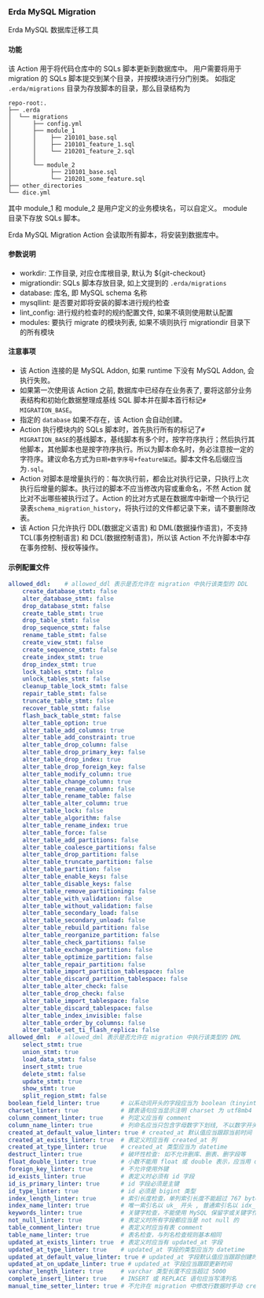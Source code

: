 ### Erda MySQL Migration
Erda MySQL 数据库迁移工具

#### 功能
该 Action 用于将代码仓库中的 SQLs 脚本更新到数据库中。
用户需要将用于 migration 的 SQLs 脚本提交到某个目录，并按模块进行分门别类。
如指定 `.erda/migrations` 目录为存放脚本的目录，那么目录结构为
```text
repo-root:.
├── .erda
│  └── migrations
│      ├── config.yml
│      ├── module_1
│      │    ├── 210101_base.sql
│      │    ├── 210101_feature_1.sql
│      │    └── 210201_feature_2.sql 
│      │    
│      └── module_2
│           ├── 210101_base.sql
│           └── 210201_some_feature.sql
├── other_directories
└── dice.yml
```
其中 module_1 和 module_2 是用户定义的业务模块名，可以自定义。
module 目录下存放 SQLs 脚本。

Erda MySQL Migration Action 会读取所有脚本，将安装到数据库中。

#### 参数说明
- workdir: 工作目录, 对应仓库根目录, 默认为 ${git-checkout}
- migrationdir: SQLs 脚本存放目录, 如上文提到的 `.erda/migrations`
- database: 库名, 即 MySQL schema 名称
- mysqllint: 是否要对即将安装的脚本进行规约检查
- lint_config: 进行规约检查时的规约配置文件, 如果不填则使用默认配置
- modules: 要执行 migrate 的模块列表, 如果不填则执行 migrationdir 目录下的所有模块

#### 注意事项
- 该 Action 连接的是 MySQL Addon, 如果 runtime 下没有 MySQL Addon, 会执行失败。
- 如果第一次使用该 Action 之前, 数据库中已经存在业务表了, 要将这部分业务表结构和初始化数据整理成基线 SQL 脚本并在脚本首行标记`# MIGRATION_BASE`。
- 指定的 `database` 如果不存在，该 Action 会自动创建。
- Action 执行模块内的 SQLs 脚本时，首先执行所有的标记了`# MIGRATION_BASE`的基线脚本，基线脚本有多个时，按字符序执行；然后执行其他脚本，其他脚本也是按字符序执行。所以为脚本命名时，务必注意按一定的字符序。建议命名方式为`日期+数字序号+feature描述`。脚本文件名后缀应当为`.sql`。
- Action 对脚本是增量执行的：每次执行前，都会比对执行记录，只执行上次执行后增量的脚本。执行过的脚本不应当修改内容或重命名，不然 Action 就比对不出哪些被执行过了。Action 的比对方式是在数据库中新增一个执行记录表`schema_migration_history`，将执行过的文件都记录下来，请不要删除改表。
- 该 Action 只允许执行 DDL(数据定义语言) 和 DML(数据操作语言)，不支持 TCL(事务控制语言) 和 DCL(数据控制语言)，所以该 Action 不允许脚本中存在事务控制、授权等操作。

#### 示例配置文件
```yaml
allowed_ddl:    # allowed_ddl 表示是否允许在 migration 中执行该类型的 DDL
    create_database_stmt: false
    alter_database_stmt: false
    drop_database_stmt: false
    create_table_stmt: true
    drop_table_stmt: false
    drop_sequence_stmt: false
    rename_table_stmt: false
    create_view_stmt: false
    create_sequence_stmt: false
    create_index_stmt: true
    drop_index_stmt: true
    lock_tables_stmt: false
    unlock_tables_stmt: false
    cleanup_table_lock_stmt: false
    repair_table_stmt: false
    truncate_table_stmt: false
    recover_table_stmt: false
    flash_back_table_stmt: false
    alter_table_option: true
    alter_table_add_columns: true
    alter_table_add_constraint: true
    alter_table_drop_column: false
    alter_table_drop_primary_key: false
    alter_table_drop_index: true
    alter_table_drop_foreign_key: false
    alter_table_modify_column: true
    alter_table_change_column: true
    alter_table_rename_column: false
    alter_table_rename_table: false
    alter_table_alter_column: true
    alter_table_lock: false
    alter_table_algorithm: false
    alter_table_rename_index: true
    alter_table_force: false
    alter_table_add_partitions: false
    alter_table_coalesce_partitions: false
    alter_table_drop_partition: false
    alter_table_truncate_partition: false
    alter_table_partition: false
    alter_table_enable_keys: false
    alter_table_disable_keys: false
    alter_table_remove_partitioning: false
    alter_table_with_validation: false
    alter_table_without_validation: false
    alter_table_secondary_load: false
    alter_table_secondary_unload: false
    alter_table_rebuild_partition: false
    alter_table_reorganize_partition: false
    alter_table_check_partitions: false
    alter_table_exchange_partition: false
    alter_table_optimize_partition: false
    alter_table_repair_partition: false
    alter_table_import_partition_tablespace: false
    alter_table_discard_partition_tablespace: false
    alter_table_alter_check: false
    alter_table_drop_check: false
    alter_table_import_tablespace: false
    alter_table_discard_tablespace: false
    alter_table_index_invisible: false
    alter_table_order_by_columns: false
    alter_table_set_ti_flash_replica: false
allowed_dml:  # allowed_dml 表示是否允许在 migration 中执行该类型的 DML 
    select_stmt: true
    union_stmt: true
    load_data_stmt: false
    insert_stmt: true
    delete_stmt: false
    update_stmt: true
    show_stmt: true
    split_region_stmt: false
boolean_field_linter: true      # 以系动词开头的字段应当为 boolean（tinyint(1)） 类型, boolean 类型字段命名应当以系动词开头
charset_linter: true            # 建表语句应当显示注明 charset 为 utf8mb4
column_comment_linter: true     # 列定义应当有 comment
column_name_linter: true        # 列命名应当只包含字母数字下划线, 不以数字开头, 两个下划线中不能只有数字, 字母都应当小写
created_at_default_value_linter: true # created_at 默认值应当跟踪当前时间
created_at_exists_linter: true  # 表定义时应当有 created_at 列
created_at_type_linter: true    # created_at 类型应当为 datetime
destruct_linter: true           # 破坏性检查: 如不允许删库、删表、删字段等
float_double_linter: true       # 小数不能用 float 或 double 表示，应当用 decimal
foreign_key_linter: true        # 不允许使用外键
id_exists_linter: true          # 表定义时必须有 id 字段
id_is_primary_linter: true      # id 字段必须是主键
id_type_linter: true            # id 必须是 bigint 类型
index_length_linter: true       # 索引长度检查，单列索引长度不能超过 767 bytes，联合索引长度不能超过 3072 bytes
index_name_linter: true         # 唯一索引名以 uk_ 开头 , 普通索引名以 idx_ 开头
keywords_linter: true           # 关键字检查，不能使用 MySQL 保留字或关键字作为表名列名
not_null_linter: true           # 表定义时所有字段都应当是 not null 的
table_comment_linter: true      # 表定义时应当有表 comment
table_name_linter: true         # 表名检查，与列名检查规则基本相同
updated_at_exists_linter: true  # 表定义时应当有 updated_at 字段
updated_at_type_linter: true    # updated_at 字段的类型应当为 datetime
updated_at_default_value_linter: true # updated_at 字段默认值应当跟踪创建时间
updated_at_on_update_linter: true # updated_at 字段应当跟踪更新时间
varchar_length_linter: true     # varchar 类型长度不应当超过 5000
complete_insert_linter: true    # INSERT 或 REPLACE 语句应当写清列名 
manual_time_setter_linter: true # 不允许在 migration 中修改行数据时手动 created_at 或 updated_at 时间
```